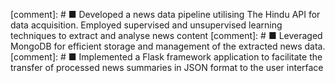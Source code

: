 [comment]: # ■ Developed a news data pipeline utilising The Hindu API for data acquisition. Employed supervised and unsupervised learning techniques to extract and analyse news content
[comment]: # ■ Leveraged MongoDB for efficient storage and management of the extracted news data.
[comment]: # ■ Implemented a Flask framework application to facilitate the transfer of processed news summaries in JSON format to the user interface
